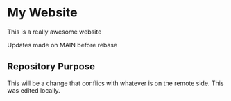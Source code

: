 # My Website

This is a really awesome website

Updates made on MAIN before rebase

## Repository Purpose
This will be a change that conflics
with whatever is on the remote side.
This was edited locally.